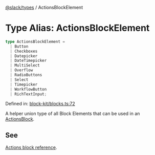 [@slack/types](../index.md) / ActionsBlockElement

# Type Alias: ActionsBlockElement

```ts
type ActionsBlockElement = 
  | Button
  | Checkboxes
  | Datepicker
  | DateTimepicker
  | MultiSelect
  | Overflow
  | RadioButtons
  | Select
  | Timepicker
  | WorkflowButton
  | RichTextInput;
```

Defined in: [block-kit/blocks.ts:72](https://github.com/slackapi/node-slack-sdk/blob/main/packages/types/src/block-kit/blocks.ts#L72)

A helper union type of all Block Elements that can be used in an [ActionsBlock](../interfaces/ActionsBlock.md).

## See

[Actions block reference](https://docs.slack.dev/reference/block-kit/blocks/actions-block).

